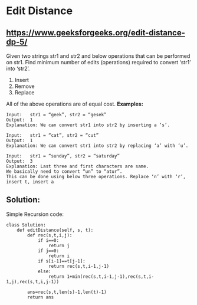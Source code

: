 # Edit Distance
## https://www.geeksforgeeks.org/edit-distance-dp-5/

Given two strings str1 and str2 and below operations that can be performed on str1. 
Find minimum number of edits (operations) required to convert ‘str1’ into ‘str2’.  

1. Insert
2. Remove
3. Replace

All of the above operations are of equal cost.
**Examples:**
```
Input:   str1 = “geek”, str2 = “gesek”
Output:  1
Explanation: We can convert str1 into str2 by inserting a ‘s’.
```
```
Input:   str1 = “cat”, str2 = “cut”
Output:  1
Explanation: We can convert str1 into str2 by replacing ‘a’ with ‘u’.
```
```
Input:   str1 = “sunday”, str2 = “saturday”
Output:  3
Explanation: Last three and first characters are same.  
We basically need to convert “un” to “atur”.  
This can be done using below three operations. Replace ‘n’ with ‘r’, insert t, insert a
```

## **Solution:**

Simple Recursion code:
```
class Solution:
    def editDistance(self, s, t):
        def rec(s,t,i,j):
            if i==0:
                return j
            if j==0: 
                return i
            if s[i-1]==t[j-1]: 
                return rec(s,t,i-1,j-1)
            else:
                return 1+min(rec(s,t,i-1,j-1),rec(s,t,i-1,j),rec(s,t,i,j-1))
                   
        ans=rec(s,t,len(s)-1,len(t)-1)
        return ans
```


